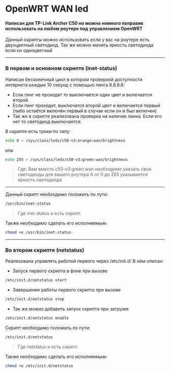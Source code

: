 # OpenWRT WAN led
#### Написан для TP-Link Archer C50 но можно немного поправив использовать на любом роутере под управлением OpenWRT

Данный скрипты можно использовать если у вас на роутере есть двухцветный светодиод.
Так же можно менять яркость светодиода если он одноцветный

---
### В первом и основном скрипте (inet-status) 
Написан бесконечный цикл в котором проверкой доступности интернета каждые 10 секунд с помощью пинга 8.8.8.8:
* Если пинг не проходит то выключается один цвет и включается второй.
* Если пинг проходит, выключатся второй цвет и включается первый 
(либо остаётся включён первый в случае если он и был включен).
* Так же в скрипте реализована проверка на наличие линка. Если его нет то светодиод выключается.

В скрипте есть троки по типу:
``` bash
echo 0 > /sys/class/leds/c50-v3:orange:wan/brightness
```
или
``` bash
echo 255 > /sys/class/leds/c50-v3:green:wan/brightness
```
> Где: 
Вам вместо c50-v3:green:wan необходимо указать свои светодиоды для вашего роутера
А от 0 до 255 указывается яркость светодиода

--- 
Данный скрипт необходимо положить по пути: 
```bash
/usr/bin/inet-status 
```
> Где inet-status и есть скрипт.

Также необходимо сделать его исполняемым: 
```bash
chmod +x /usr/bin/inet-status
```
---
### Во втором скрипте (netstatus) 
Реализована управлять работой первого через /etc/init.d/
В нём описан: 
* Запуск первого скрипта в фоне при вызове
``` bash
/etc/init.d/netstatus start
```
* Завершение работы первого скрипта при вызове
``` bash
/etc/init.d/netstatus stop
```
* Так же можно добавить запуск скрипта при загрузке
``` bash
/etc/init.d/netstatus enable
```
Скрипт необходимо положить по пути: 
``` bash
/etc/init.d/netstatus
```
> Где netstatus и есть скрипт.

Также необходимо сделать его исполняемым: 
``` bash
chmod +x /etc/init.d/netstatus
```
